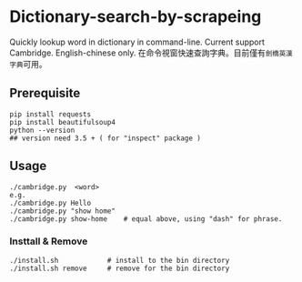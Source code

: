 # Dictionary-search-by-scrapeing
Quickly lookup word in dictionary in command-line. Current support Cambridge. English-chinese only.
在命令視窗快速查詢字典。目前僅有`劍橋英漢字典`可用。


## Prerequisite
```
pip install requests
pip install beautifulsoup4
python --version   
## version need 3.5 + ( for "inspect" package ) 
```

## Usage
```
./cambridge.py  <word>
e.g.
./cambridge.py Hello
./cambridge.py "show home"
./cambridge.py show-home    # equal above, using "dash" for phrase.
```

### Insttall & Remove
```
./install.sh            # install to the bin directory
./install.sh remove     # remove for the bin directory

```
